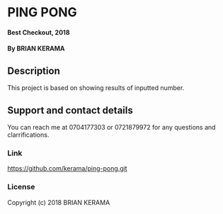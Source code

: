 # PING PONG
#### Best Checkout, 2018
#### By **BRIAN KERAMA**
## Description
This project is based on showing results of inputted number.
## Support and contact details
You can reach me at 0704177303 or 0721879972 for any questions and clarrifications.
### Link
https://github.com/kerama/ping-pong.git
### License
Copyright (c) 2018 BRIAN KERAMA
